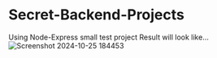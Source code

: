# Secret-Backend-Projects
Using Node-Express small test project
Result will look like...
![Screenshot 2024-10-25 184453](https://github.com/user-attachments/assets/d5fde2e6-6836-4537-9e4d-e4a37c6fe317)
